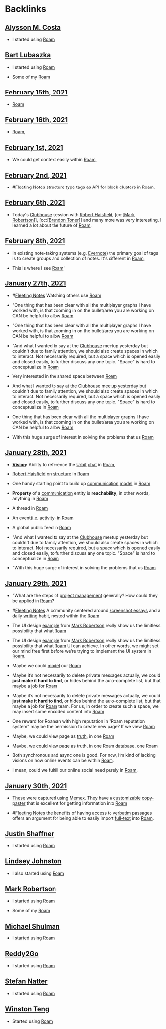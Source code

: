 
# Backlinks
## [Alysson M. Costa](<Alysson M. Costa.md>)
- I started using [Roam](<Roam.md>)

## [Bart Lubaszka](<Bart Lubaszka.md>)
- I started using [Roam](<Roam.md>)

- Some of my [Roam](<Roam.md>)

## [February 15th, 2021](<February 15th, 2021.md>)
- [Roam](<Roam.md>)

## [February 16th, 2021](<February 16th, 2021.md>)
- [Roam](<Roam.md>),

## [February 1st, 2021](<February 1st, 2021.md>)
- We could get context easily within [Roam](<Roam.md>),

## [February 2nd, 2021](<February 2nd, 2021.md>)
- #[Fleeting Notes](<Fleeting Notes.md>) [structure](<structure.md>) type [tags](<tags.md>) as API for block clusters in [Roam](<Roam.md>).

## [February 6th, 2021](<February 6th, 2021.md>)
- Today's [Clubhouse](<Clubhouse.md>) session with [Robert Haisfield](<Robert Haisfield.md>), [cc:[[Mark Robertson](<cc:[[Mark Robertson.md>)]], [cc:[[Brandon Toner](<cc:[[Brandon Toner.md>)]] and many more was very interesting. I learned a lot about the future of [Roam](<Roam.md>),

## [February 8th, 2021](<February 8th, 2021.md>)
- In existing note-taking systems (e.g. [Evernote](<Evernote.md>)) the primary goal of tags is to create groups and collection of notes. It's different in [Roam](<Roam.md>),

- This is where I see [Roam](<Roam.md>)'

## [January 27th, 2021](<January 27th, 2021.md>)
- #[Fleeting Notes](<Fleeting Notes.md>) Watching others use [Roam](<Roam.md>)

- "One thing that has been clear with all the multiplayer graphs I have worked with, is that zooming in on the bullet/area you are working on CAN be helpful to allow [Roam](<Roam.md>)

- "One thing that has been clear with all the multiplayer graphs I have worked with, is that zooming in on the bullet/area you are working on CAN be helpful to allow [Roam](<Roam.md>)

- "And what I wanted to say at the [Clubhouse](<Clubhouse.md>) meetup yesterday but couldn't due to family attention, we should also create spaces in which to interact. Not necessarily required, but a space which is opened easily and closed easily, to further discuss any one topic. "Space" is hard to conceptualize in [Roam](<Roam.md>)

- Very interested in the shared space between [Roam](<Roam.md>)

- And what I wanted to say at the [Clubhouse](<Clubhouse.md>) meetup yesterday but couldn't due to family attention, we should also create spaces in which to interact. Not necessarily required, but a space which is opened easily and closed easily, to further discuss any one topic. "Space" is hard to conceptualize in [Roam](<Roam.md>)

- One thing that has been clear with all the multiplayer graphs I have worked with, is that zooming in on the bullet/area you are working on CAN be helpful to allow [Roam](<Roam.md>)

- With this huge surge of interest in solving the problems that us [Roam](<Roam.md>)

## [January 28th, 2021](<January 28th, 2021.md>)
- **[Vision](<Vision.md>):** Ability to reference the [Urbit](<Urbit.md>) [chat](<chat.md>) in [Roam](<Roam.md>),

- [Robert Haisfield](<Robert Haisfield.md>) on [structure](<structure.md>) in [Roam](<Roam.md>)

- One handy starting point to build up [communication](<communication.md>) [model](<model.md>) in [Roam](<Roam.md>)

- **Property** of a [communication](<communication.md>) entity is **reachability**, in other words, anything in [Roam](<Roam.md>)

- A thread in [Roam](<Roam.md>)

- An event([i.e.](<i.e..md>) activity) in [Roam](<Roam.md>)

- A global public feed in [Roam](<Roam.md>)

- "And what I wanted to say at the [Clubhouse](<Clubhouse.md>) meetup yesterday but couldn't due to family attention, we should also create spaces in which to interact. Not necessarily required, but a space which is opened easily and closed easily, to further discuss any one topic. "Space" is hard to conceptualize in [Roam](<Roam.md>)

- "With this huge surge of interest in solving the problems that us [Roam](<Roam.md>)

## [January 29th, 2021](<January 29th, 2021.md>)
- "What are the steps of [project management](<project management.md>) generally? How could they be applied in [Roam](<Roam.md>)?

- #[Fleeting Notes](<Fleeting Notes.md>) A community centered around [screenshot essays](<screenshot essays.md>) and a daily [writing](<writing.md>) habit, nested within the [Roam](<Roam.md>)

- The UI design [example](((lRBaD3yYL))) from [Mark Robertson](<Mark Robertson.md>) really show us the limitless possibility that what [Roam](<Roam.md>)

- The UI design [example](((lRBaD3yYL))) from [Mark Robertson](<Mark Robertson.md>) really show us the limitless possibility that what [Roam](<Roam.md>) UI can achieve. In other words, we might set our mind free first before we’re trying to implement the UI system in [Roam](<Roam.md>).

- Maybe we could [model](<model.md>) our [Roam](<Roam.md>)

- Maybe it’s not necessarily to delete private messages actually, we could **just make it hard to find**, or hides behind the auto-complete list, but that maybe a job for [Roam](<Roam.md>)

- Maybe it’s not necessarily to delete private messages actually, we could **just make it hard to find**, or hides behind the auto-complete list, but that maybe a job for [Roam](<Roam.md>) team. For us, in order to create such a space, we may insert some encoded content into [Roam](<Roam.md>)

- One reward for Roaman with high reputation in "Roam reputation system" may be the permission to create new page? If we view [Roam](<Roam.md>)

- Maybe, we could view page as [truth](<truth.md>), in one [Roam](<Roam.md>)

- Maybe, we could view page as [truth](<truth.md>), in one [Roam](<Roam.md>) database, one [Roam](<Roam.md>)

- Both synchronous and async one is good. For now, I’m kind of lacking visions on how online events can be within [Roam](<Roam.md>).

- I mean, could we fulfill our online social need purely in [Roam](<Roam.md>),

## [January 30th, 2021](<January 30th, 2021.md>)
- [These](((CCODMMO6j))) were captured using [Memex](<Memex.md>). They have a [customizable](<customizable.md>) [copy-paster](<copy-paster.md>) that is excellent for getting information into [Roam](<Roam.md>)

- #[Fleeting Notes](<Fleeting Notes.md>) the benefits of having access to [verbatim](<verbatim.md>) passages offers an argument for being able to easily import [full-text](<full-text.md>) into [Roam](<Roam.md>).

## [Justin Shaffner](<Justin Shaffner.md>)
- I started using [Roam](<Roam.md>)

## [Lindsey Johnston](<Lindsey Johnston.md>)
- I also started using [Roam](<Roam.md>)

## [Mark Robertson](<Mark Robertson.md>)
- I started using [Roam](<Roam.md>)

- Some of my [Roam](<Roam.md>)

## [Michael Shulman](<Michael Shulman.md>)
- I started using [Roam](<Roam.md>)

## [Reddy2Go](<Reddy2Go.md>)
- I started using [Roam](<Roam.md>)

## [Stefan Natter](<Stefan Natter.md>)
- I started using [Roam](<Roam.md>)

## [Winston Teng](<Winston Teng.md>)
- Started using [Roam](<Roam.md>)

